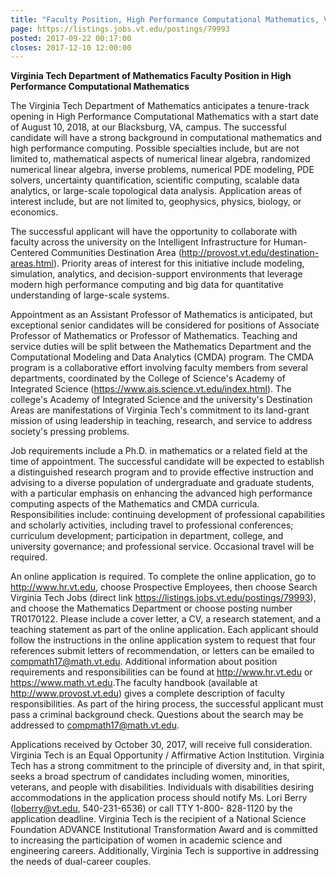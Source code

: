 ```yaml
---
title: "Faculty Position, High Performance Computational Mathematics, Virginia Tech"
page: https://listings.jobs.vt.edu/postings/79993
posted: 2017-09-22 00:17:00
closes: 2017-12-10 12:00:00
---
```


**Virginia Tech Department of Mathematics Faculty Position in High Performance Computational Mathematics**

The Virginia Tech Department of Mathematics anticipates a tenure-track opening in High Performance Computational Mathematics with a start date of August 10, 2018, at our Blacksburg, VA, campus. The successful candidate will have a strong background in computational mathematics and high performance computing.  Possible specialties include, but are not limited to, mathematical aspects of numerical linear algebra, randomized numerical linear algebra, inverse problems, numerical PDE modeling, PDE solvers, uncertainty quantification, scientific computing, scalable data analytics, or large-scale topological data analysis. Application areas of interest include, but are not limited to, geophysics, physics, biology, or economics. 

The successful applicant will have the opportunity to collaborate with faculty across the university on the Intelligent Infrastructure for Human-Centered Communities Destination Area (<http://provost.vt.edu/destination-areas.html>). Priority areas of interest for this initiative include modeling, simulation, analytics, and decision-support environments that leverage modern high performance computing and big data for quantitative understanding of large-scale systems.

Appointment as an Assistant Professor of Mathematics is anticipated, but exceptional senior candidates will be considered for positions of Associate Professor of Mathematics or Professor of Mathematics. Teaching and service duties will be split between the Mathematics Department and the Computational Modeling and Data Analytics (CMDA) program. The CMDA program is a collaborative effort involving faculty members from several departments, coordinated by the College of Science's Academy of Integrated Science (<https://www.ais.science.vt.edu/index.html>). The college's Academy of Integrated Science and the university's Destination Areas are manifestations of Virginia Tech's commitment to its land-grant mission of using leadership in teaching, research, and service to address society's pressing problems. 

Job requirements include a Ph.D. in mathematics or a related field at the time of appointment. The successful candidate will be expected to establish a distinguished research program and to provide effective instruction and advising to a diverse population of undergraduate and graduate students, with a particular emphasis on enhancing the advanced high performance computing aspects of the Mathematics and CMDA curricula. Responsibilities include: continuing development of professional capabilities and scholarly activities, including travel to professional conferences; curriculum development; participation in department, college, and university governance; and professional service. Occasional travel will be required.

An online application is required. To complete the online application, go to <http://www.hr.vt.edu>, choose Prospective Employees, then choose Search Virginia Tech  Jobs (direct link <https://listings.jobs.vt.edu/postings/79993>), and choose the Mathematics Department or choose posting number TR0170122. Please include a cover letter, a CV, a research statement, and a teaching statement as part of the online application. Each applicant should follow the instructions in the online application system to request that four references submit letters of recommendation, or letters can be emailed to <compmath17@math.vt.edu>. Additional information about position requirements and responsibilities can be found at <http://www.hr.vt.edu> or <https://www.math.vt.edu>.The faculty handbook (available at <http://www.provost.vt.edu>) gives a complete description of faculty responsibilities. As part of the hiring process, the successful applicant must pass a criminal background check. Questions about the search may be addressed to <compmath17@math.vt.edu>.

Applications received by October 30, 2017, will receive full consideration. Virginia Tech is an Equal Opportunity / Affirmative Action Institution. Virginia Tech has a strong commitment to the principle of diversity and, in that spirit, seeks a broad spectrum of candidates including women, minorities, veterans, and people with disabilities. Individuals with disabilities desiring accommodations in the application process should notify Ms. Lori Berry (<loberry@vt.edu>, 540-231-6536) or call TTY 1-800- 828-1120 by the application deadline. Virginia Tech is the recipient of a National Science Foundation ADVANCE Institutional Transformation Award and is committed to increasing the participation of women in academic science and engineering careers. Additionally, Virginia Tech is supportive in addressing the needs of dual-career couples. 
